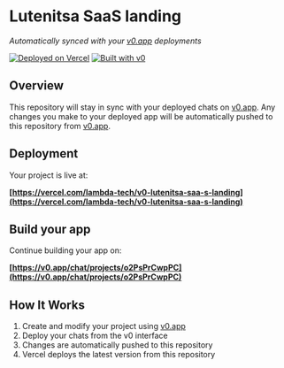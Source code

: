 # Lutenitsa SaaS landing

*Automatically synced with your [v0.app](https://v0.app) deployments*

[![Deployed on Vercel](https://img.shields.io/badge/Deployed%20on-Vercel-black?style=for-the-badge&logo=vercel)](https://vercel.com/lambda-tech/v0-lutenitsa-saa-s-landing)
[![Built with v0](https://img.shields.io/badge/Built%20with-v0.app-black?style=for-the-badge)](https://v0.app/chat/projects/o2PsPrCwpPC)

## Overview

This repository will stay in sync with your deployed chats on [v0.app](https://v0.app).
Any changes you make to your deployed app will be automatically pushed to this repository from [v0.app](https://v0.app).

## Deployment

Your project is live at:

**[https://vercel.com/lambda-tech/v0-lutenitsa-saa-s-landing](https://vercel.com/lambda-tech/v0-lutenitsa-saa-s-landing)**

## Build your app

Continue building your app on:

**[https://v0.app/chat/projects/o2PsPrCwpPC](https://v0.app/chat/projects/o2PsPrCwpPC)**

## How It Works

1. Create and modify your project using [v0.app](https://v0.app)
2. Deploy your chats from the v0 interface
3. Changes are automatically pushed to this repository
4. Vercel deploys the latest version from this repository
